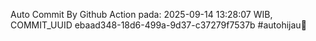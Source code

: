 Auto Commit By Github Action pada: 2025-09-14 13:28:07 WIB, COMMIT_UUID ebaad348-18d6-499a-9d37-c37279f7537b #autohijau🗿
